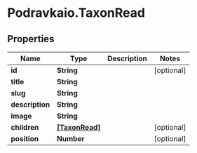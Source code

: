# Podravkaio.TaxonRead

## Properties
Name | Type | Description | Notes
------------ | ------------- | ------------- | -------------
**id** | **String** |  | [optional] 
**title** | **String** |  | 
**slug** | **String** |  | 
**description** | **String** |  | 
**image** | **String** |  | 
**children** | [**[TaxonRead]**](TaxonRead.md) |  | [optional] 
**position** | **Number** |  | [optional] 


